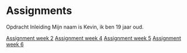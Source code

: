 
# Assignments
Opdracht Inleiding
Mijn naam is Kevin, ik ben 19 jaar oud.


[Assignment week 2](https://github.com/kevinvaneijden/Assignments/blob/master/Assignment_week_2%20(Notebook).ipynb)
[Assignment week 4](http://localhost:8888/notebooks/Documents/Universiteit/Jaar%201/Semester%202/Progamming%20for%20Economics/Assignment_week_4.ipynb)
[Assignment week 5](https://github.com/kevinvaneijden/Assignments/blob/master/Assignment_week_5.ipynb)
[Assignment week 6](https://github.com/kevinvaneijden/Assignments/blob/master/assignment4.ipynb)
